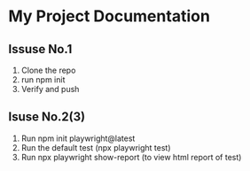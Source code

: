 # My Project Documentation

## Issuse No.1
   1. Clone the repo
   2. run npm init
   3. Verify and push 

## Isuse No.2(3)
   1. Run npm init playwright@latest
   2. Run the default test (npx playwright test)
   3. Run npx playwright show-report (to view html report of test)
